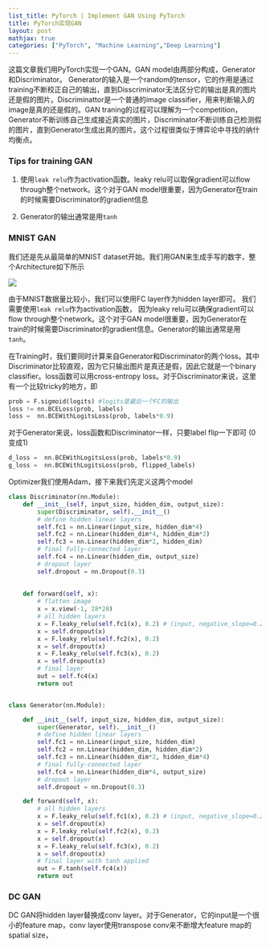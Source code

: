 ```yaml
---
list_title: PyTorch | Implement GAN Using PyTorch
title: PyTorch实现GAN
layout: post
mathjax: true
categories: ["PyTorch", "Machine Learning","Deep Learning"]
---
```


这篇文章我们用PyTorch实现一个GAN。GAN model由两部分构成，Generator和Discriminator。 Generator的输入是一个random的tensor，它的作用是通过training不断校正自己的输出，直到Disscriminator无法区分它的输出是真的图片还是假的图片。Discriminattor是一个普通的image classifier，用来判断输入的image是真的还是假的。GAN traning的过程可以理解为一个competition，Generator不断训练自己生成接近真实的图片，Discriminator不断训练自己检测假的图片，直到Generator生成出真的图片。这个过程很类似于博弈论中寻找的纳什均衡点。

### Tips for training GAN

1. 使用`leak relu`作为activation函数。leaky relu可以取保gradient可以flow through整个network。这个对于GAN model很重要，因为Generator在train的时候需要Discriminator的gradient信息

2. Generator的输出通常是用`tanh`


### MNIST GAN

我们还是先从最简单的MNIST dataset开始。我们用GAN来生成手写的数字，整个Architecture如下所示

<img class="md-img-center" src="{{site.baseurl}}/assets/images/2019/08/gan-01.png">

由于MNIST数据量比较小，我们可以使用FC layer作为hidden layer即可。 我们需要使用`leak relu`作为activation函数， 因为leaky relu可以确保gradient可以flow through整个network。这个对于GAN model很重要，因为Generator在train的时候需要Discriminator的gradient信息。Generator的输出通常是用`tanh`。

在Training时，我们要同时计算来自Generator和Discriminator的两个loss。其中Discriminator比较直观，因为它只输出图片是真还是假，因此它就是一个binary classifier。loss函数可以用cross-entropy loss。对于Discriminator来说，这里有一个比较tricky的地方，即

```python
prob = F.sigmoid(logits) #logits是最后一个FC的输出
loss != nn.BCELoss(prob, labels)
loss =  nn.BCEWithLogitsLoss(prob, labels*0.9)
```
对于Generator来说，loss函数和Discriminator一样，只要label flip一下即可 (0变成1)

```python
d_loss =  nn.BCEWithLogitsLoss(prob, labels*0.9)
g_loss =  nn.BCEWithLogitsLoss(prob, flipped_labels)
```
Optimizer我们使用Adam，接下来我们先定义这两个model

```python
class Discriminator(nn.Module):
    def __init__(self, input_size, hidden_dim, output_size):
        super(Discriminator, self).__init__()
        # define hidden linear layers
        self.fc1 = nn.Linear(input_size, hidden_dim*4)
        self.fc2 = nn.Linear(hidden_dim*4, hidden_dim*2)
        self.fc3 = nn.Linear(hidden_dim*2, hidden_dim)
        # final fully-connected layer
        self.fc4 = nn.Linear(hidden_dim, output_size)
        # dropout layer 
        self.dropout = nn.Dropout(0.3)
        
        
    def forward(self, x):
        # flatten image
        x = x.view(-1, 28*28)
        # all hidden layers
        x = F.leaky_relu(self.fc1(x), 0.2) # (input, negative_slope=0.2)
        x = self.dropout(x)
        x = F.leaky_relu(self.fc2(x), 0.2)
        x = self.dropout(x)
        x = F.leaky_relu(self.fc3(x), 0.2)
        x = self.dropout(x)
        # final layer
        out = self.fc4(x)
        return out


class Generator(nn.Module):

    def __init__(self, input_size, hidden_dim, output_size):
        super(Generator, self).__init__()
        # define hidden linear layers
        self.fc1 = nn.Linear(input_size, hidden_dim)
        self.fc2 = nn.Linear(hidden_dim, hidden_dim*2)
        self.fc3 = nn.Linear(hidden_dim*2, hidden_dim*4)
        # final fully-connected layer
        self.fc4 = nn.Linear(hidden_dim*4, output_size)
        # dropout layer 
        self.dropout = nn.Dropout(0.3)

    def forward(self, x):
        # all hidden layers
        x = F.leaky_relu(self.fc1(x), 0.2) # (input, negative_slope=0.2)
        x = self.dropout(x)
        x = F.leaky_relu(self.fc2(x), 0.2)
        x = self.dropout(x)
        x = F.leaky_relu(self.fc3(x), 0.2)
        x = self.dropout(x)
        # final layer with tanh applied
        out = F.tanh(self.fc4(x))
        return out
```




### DC GAN

DC GAN将hidden layer替换成conv layer。对于Generator，它的input是一个很小的feature map，conv layer使用transpose conv来不断增大feature map的spatial size，


